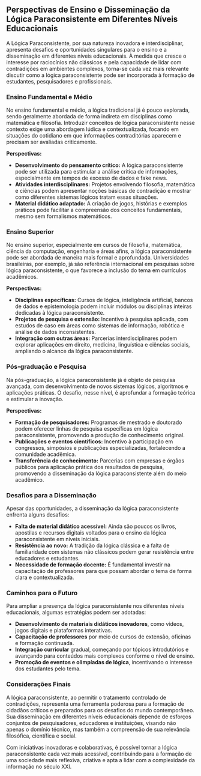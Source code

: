 
## Perspectivas de Ensino e Disseminação da Lógica Paraconsistente em Diferentes Níveis Educacionais

A Lógica Paraconsistente, por sua natureza inovadora e interdisciplinar, apresenta desafios e oportunidades singulares para o ensino e a disseminação em diferentes níveis educacionais. À medida que cresce o interesse por raciocínios não clássicos e pela capacidade de lidar com contradições em ambientes complexos, torna-se cada vez mais relevante discutir como a lógica paraconsistente pode ser incorporada à formação de estudantes, pesquisadores e profissionais.

### Ensino Fundamental e Médio

No ensino fundamental e médio, a lógica tradicional já é pouco explorada, sendo geralmente abordada de forma indireta em disciplinas como matemática e filosofia. Introduzir conceitos de lógica paraconsistente nesse contexto exige uma abordagem lúdica e contextualizada, focando em situações do cotidiano em que informações contraditórias aparecem e precisam ser avaliadas criticamente.

**Perspectivas:**
- **Desenvolvimento do pensamento crítico:** A lógica paraconsistente pode ser utilizada para estimular a análise crítica de informações, especialmente em tempos de excesso de dados e fake news.
- **Atividades interdisciplinares:** Projetos envolvendo filosofia, matemática e ciências podem apresentar noções básicas de contradição e mostrar como diferentes sistemas lógicos tratam essas situações.
- **Material didático adaptado:** A criação de jogos, histórias e exemplos práticos pode facilitar a compreensão dos conceitos fundamentais, mesmo sem formalismos matemáticos.

### Ensino Superior

No ensino superior, especialmente em cursos de filosofia, matemática, ciência da computação, engenharia e áreas afins, a lógica paraconsistente pode ser abordada de maneira mais formal e aprofundada. Universidades brasileiras, por exemplo, já são referência internacional em pesquisas sobre lógica paraconsistente, o que favorece a inclusão do tema em currículos acadêmicos.

**Perspectivas:**
- **Disciplinas específicas:** Cursos de lógica, inteligência artificial, bancos de dados e epistemologia podem incluir módulos ou disciplinas inteiras dedicadas à lógica paraconsistente.
- **Projetos de pesquisa e extensão:** Incentivo à pesquisa aplicada, com estudos de caso em áreas como sistemas de informação, robótica e análise de dados inconsistentes.
- **Integração com outras áreas:** Parcerias interdisciplinares podem explorar aplicações em direito, medicina, linguística e ciências sociais, ampliando o alcance da lógica paraconsistente.

### Pós-graduação e Pesquisa

Na pós-graduação, a lógica paraconsistente já é objeto de pesquisa avançada, com desenvolvimento de novos sistemas lógicos, algoritmos e aplicações práticas. O desafio, nesse nível, é aprofundar a formação teórica e estimular a inovação.

**Perspectivas:**
- **Formação de pesquisadores:** Programas de mestrado e doutorado podem oferecer linhas de pesquisa específicas em lógica paraconsistente, promovendo a produção de conhecimento original.
- **Publicações e eventos científicos:** Incentivo à participação em congressos, simpósios e publicações especializadas, fortalecendo a comunidade acadêmica.
- **Transferência de conhecimento:** Parcerias com empresas e órgãos públicos para aplicação prática dos resultados de pesquisa, promovendo a disseminação da lógica paraconsistente além do meio acadêmico.

### Desafios para a Disseminação

Apesar das oportunidades, a disseminação da lógica paraconsistente enfrenta alguns desafios:

- **Falta de material didático acessível:** Ainda são poucos os livros, apostilas e recursos digitais voltados para o ensino da lógica paraconsistente em níveis iniciais.
- **Resistência ao novo:** A tradição da lógica clássica e a falta de familiaridade com sistemas não clássicos podem gerar resistência entre educadores e estudantes.
- **Necessidade de formação docente:** É fundamental investir na capacitação de professores para que possam abordar o tema de forma clara e contextualizada.

### Caminhos para o Futuro

Para ampliar a presença da lógica paraconsistente nos diferentes níveis educacionais, algumas estratégias podem ser adotadas:

- **Desenvolvimento de materiais didáticos inovadores**, como vídeos, jogos digitais e plataformas interativas.
- **Capacitação de professores** por meio de cursos de extensão, oficinas e formação continuada.
- **Integração curricular** gradual, começando por tópicos introdutórios e avançando para conteúdos mais complexos conforme o nível de ensino.
- **Promoção de eventos e olimpíadas de lógica**, incentivando o interesse dos estudantes pelo tema.

### Considerações Finais

A lógica paraconsistente, ao permitir o tratamento controlado de contradições, representa uma ferramenta poderosa para a formação de cidadãos críticos e preparados para os desafios do mundo contemporâneo. Sua disseminação em diferentes níveis educacionais depende de esforços conjuntos de pesquisadores, educadores e instituições, visando não apenas o domínio técnico, mas também a compreensão de sua relevância filosófica, científica e social.

Com iniciativas inovadoras e colaborativas, é possível tornar a lógica paraconsistente cada vez mais acessível, contribuindo para a formação de uma sociedade mais reflexiva, criativa e apta a lidar com a complexidade da informação no século XXI.
```
